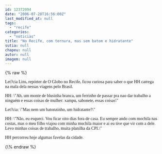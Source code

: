 ```yaml
---
id: 12372094
date: "2006-07-28T16:56:00Z"
last_modified_at: null
tags:
  - "recife"
categories:
  - "noticias"
title: "No Recife, com ternura, mas sem batom e hidratante"
sutia: null
chapeu: null
autor: null
imagem: null
---
```

{\% raw %}
<p><P><FONT face=Verdana>Let?cia Lins, repórter de O Globo no Recife, ficou curiosa&nbsp;para saber o que HH carrega na mala dela nessas viagens pelo Brasil.</FONT></P></p>
<p><P><FONT face=Verdana>HH: \"Ah, um m</FONT><FONT face=Verdana>onte de blusinha branca, um ferrinho de passar pra nao dar trabalho a ninguém e essas coisas de mulher: xampu, sabonete, essas coisas\"</FONT></P></p>
<p><P><FONT face=Verdana>Let?cia: \"Mas nem um batonzinho, um hidratante?\"</FONT></P></p>
<p><P><FONT face=Verdana>HH: \"Não, eu esqueci. V</FONT><FONT face=\"Times New Roman\"><FONT face=Verdana>ou ficar oito dias fora de casa. Eu sempre ando com mochila nas costas, mas o meu filho viajou com minha mochila maior e ai eu tive que vir com a dele. Levo minhas coisas de trabalho, muita planilha da CPI.\"</FONT></FONT></P></p>
<p><P><FONT face=\"Times New Roman\"><FONT face=Verdana>HH percorreu hoje algumas favelas da cidade.</FONT></P></FONT> </p>
{\% endraw %}